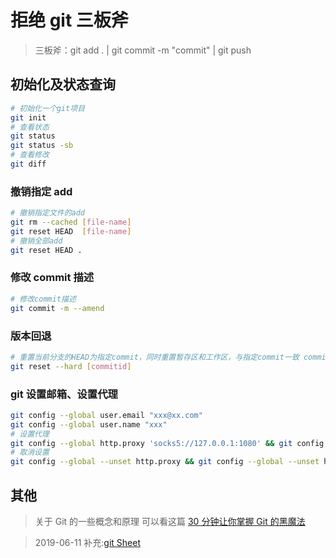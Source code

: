 # 拒绝 git 三板斧

> 三板斧：git add . | git commit -m "commit" | git push

## 初始化及状态查询

```bash
# 初始化一个git项目
git init
# 查看状态
git status
git status -sb
# 查看修改
git diff
```

### 撤销指定 add

```bash
# 撤销指定文件的add
git rm --cached [file-name]
git reset HEAD  [file-name]
# 撤销全部add
git reset HEAD .
```

### 修改 commit 描述

```bash
# 修改commit描述
git commit -m --amend
```

### 版本回退

```bash
# 重置当前分支的HEAD为指定commit，同时重置暂存区和工作区，与指定commit一致 commitid可以通过git log查看
git reset --hard [commitid]
```

### git 设置邮箱、设置代理 

```bash
git config --global user.email "xxx@xx.com"
git config --global user.name "xxx"
# 设置代理
git config --global http.proxy 'socks5://127.0.0.1:1080' && git config --global https.proxy 'socks5://127.0.0.1:1080'
# 取消设置
git config --global --unset http.proxy && git config --global --unset https.proxy
```

## 其他

> 关于 Git 的一些概念和原理 可以看这篇 [30 分钟让你掌握 Git 的黑魔法](https://mp.weixin.qq.com/s?__biz=MjM5MTA1MjAxMQ==&mid=2651232366&idx=1&sn=442517c7f8360f7d3d52c064de9e1a06&chksm=bd4941ea8a3ec8fcaa27d82a94dd51ceabf43ca5022d4a8cff920167b5ffdc640c271f6b2ce3&mpshare=1&scene=1&srcid=&key=917d2cc49edc9538314da0582f2af640df29e4ef1cbd1b56571179967f26b0d8078a029e1961139320d8eaaff65d7855e24f09467addd9275c09b6f67fa009ed59c5f622d513e07ec3c7771bd22a865a&ascene=1&uin=Mjk0NDQxMjgyMA%3D%3D&devicetype=Windows+8&version=62060739&lang=zh_CN&pass_ticket=jBZBGhukmZT2FkPYS9cHrHeLin53m785qt0O%2BylBFLbOcgANVZZ%2BPdcYQ5RHaq%2BV)

> 2019-06-11 补充:[git Sheet](https://shfshanyue.github.io/cheat-sheets/git)
